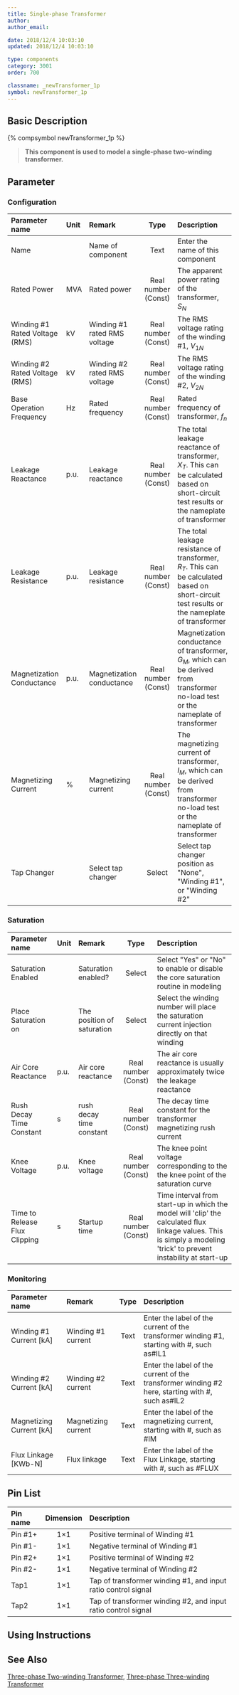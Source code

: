 ```yaml
---
title: Single-phase Transformer
author: 
author_email:

date: 2018/12/4 10:03:10
updated: 2018/12/4 10:03:10

type: components
category: 3001
order: 700

classname: _newTransformer_1p
symbol: newTransformer_1p
---
```

## Basic Description
{% compsymbol newTransformer_1p %}

> **This component is used to model a single-phase two-winding transformer.**

## Parameter
### Configuration
| Parameter name | Unit | Remark | Type | Description |
| :--- | :--- | :--- | :--: | :--- |
| Name |  | Name of component | Text | Enter the name of this component |
| Rated Power | MVA | Rated power | Real number (Const) | The apparent power rating of the transformer, $S_N$ |
| Winding #1 Rated Voltage (RMS) | kV | Winding #1 rated RMS voltage | Real number (Const) | The RMS voltage rating of the winding #1, $V_{1N}$ |
| Winding #2 Rated Voltage (RMS) | kV | Winding #2 rated RMS voltage | Real number (Const) | The RMS voltage rating of the winding #2, $V_{2N}$ |
| Base Operation Frequency | Hz | Rated frequency | Real number (Const) | Rated frequency of transformer, $f_n$ |
| Leakage Reactance | p.u. | Leakage reactance | Real number (Const) | The total leakage reactance of transformer, $X_T$. This can be calculated based on short-circuit test results or the nameplate of transformer |
| Leakage Resistance | p.u. | Leakage resistance | Real number (Const) | The total leakage resistance of transformer, $R_T$. This can be calculated based on short-circuit test results or the nameplate of transformer |
| Magnetization Conductance | p.u. | Magnetization conductance | Real number (Const) | Magnetization conductance of transformer, $G_M$, which can be derived from transformer no-load test or the nameplate of transformer |
| Magnetizing Current | % | Magnetizing current | Real number (Const) | The magnetizing current of transformer, $I_M$, which can be derived from transformer no-load test or the nameplate of transformer |
| Tap Changer |  | Select tap changer | Select | Select tap changer position as "None", "Winding #1", or "Winding #2" |

### Saturation
| Parameter name | Unit | Remark | Type | Description |
| :--- | :--- | :--- | :--: | :--- |
| Saturation Enabled |  | Saturation enabled? | Select | Select "Yes" or "No" to enable or disable  the core saturation routine in modeling |
| Place Saturation on |  | The position of saturation | Select | Select the winding number will place the saturation current injection directly on that winding |
| Air Core Reactance | p.u. | Air core reactance | Real number (Const) | The air core reactance is usually approximately twice the leakage reactance |
| Rush Decay Time Constant | s | rush decay time constant | Real number (Const) | The decay time constant for the transformer magnetizing rush current |
| Knee Voltage | p.u. | Knee voltage | Real number (Const) | The knee point voltage corresponding to the the knee point of the saturation curve |
| Time to Release Flux Clipping | s | Startup time | Real number (Const) | Time interval from start-up in which the model will 'clip' the calculated flux linkage values. This is simply a modeling 'trick' to prevent instability at start-up |

### Monitoring
| Parameter name | Remark | Type | Description |
| :--- | :--- | :--: | :--- |
| Winding #1 Current \[kA\] | Winding #1 current | Text | Enter the label of the current of the transformer winding #1, starting with #, such as#IL1 |
| Winding #2 Current \[kA\] | Winding #2 current | Text | Enter the label of the current of the transformer winding #2 here, starting with #, such as#IL2 |
| Magnetizing Current \[kA\] | Magnetizing current | Text | Enter the label of the magnetizing current, starting with #, such as #IM |
| Flux Linkage \[KWb-N\] | Flux linkage | Text | Enter the label of the Flux Linkage, starting with #, such as #FLUX |


## Pin List

| Pin name | Dimension | Description |
| :--- | :--:  | :--- |
| Pin #1+ | 1×1 | Positive terminal of Winding #1 |
| Pin #1- | 1×1 | Negative terminal of Winding #1 |
| Pin #2+ | 1×1 | Positive terminal of Winding #2 |
| Pin #2- | 1×1 | Negative terminal of Winding #2 |
| Tap1 | 1×1 | Tap of transformer winding #1, and input ratio control signal |
| Tap2 | 1×1 | Tap of transformer winding #2, and input ratio control signal |

## Using Instructions



## See Also

[Three-phase Two-winding Transformer](comp_newTransformer_3p2w.md), [Three-phase Three-winding Transformer](comp_newTransformer_3p3w.md)
